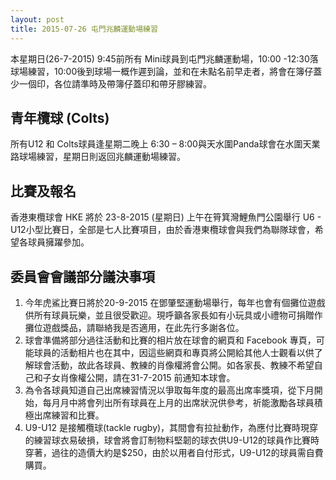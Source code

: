 ```yaml
---
layout: post
title: 2015-07-26 屯門兆麟運動場練習
---
```


本星期日(26-7-2015) 9:45前所有 Mini球員到屯門兆麟運動場，10:00 -12:30落球場練習，10:00後到球場一概作遲到論，並和在未點名前早走者，將會在簿仔蓋少一個印，各位請準時及帶簿仔蓋印和帶牙膠練習。
 
## 青年欖球 (Colts)

所有U12 和 Colts球員逢星期二晚上 6:30 – 8:00與天水圍Panda球會在水圍天業路球場練習，星期日則返回兆麟運動場練習。

## 比賽及報名

香港東欖球會 HKE 將於 23-8-2015 (星期日) 上午在筲箕灣鯉魚門公園舉行 U6 - U12小型比賽日，全部是七人比賽項目，由於香港東欖球會與我們為聯隊球會，希望各球員擁躍參加。

## 委員會會議部分議決事項

1. 今年虎鯊比賽日將於20-9-2015 在鄧肇堅運動場舉行，每年也會有個攤位遊戲供所有球員玩樂，並且很受歡迎。現呼籲各家長如有小玩具或小禮物可捐贈作攤位遊戲獎品，請聯絡我是否適用，在此先行多謝各位。
1. 球會準備將部分過往活動和比賽的相片放在球會的網頁和 Facebook 專頁，可能球員的活動相片也在其中，因這些網頁和專頁將公開給其他人士觀看以供了解球會活動，故此各球員、教練的肖像權將會公開。如各家長、教練不希望自己和子女肖像權公開，請在31-7-2015 前通知本球會。
1. 為令各球員知道自己出席練習情況以爭取每年度的最高出席率獎項，從下月開始，每月月中將會列出所有球員在上月的出席狀況供參考，祈能激勵各球員積極出席練習和比賽。
1. U9-U12 是接觸欖球(tackle rugby)，其間會有拉扯動作，為應付比賽時現穿的練習球衣易破損，球會將會訂制物料堅韌的球衣供U9-U12的球員作比賽時穿著，過往的造價大約是$250，由於以用者自付形式，U9-U12的球員需自費購買。
